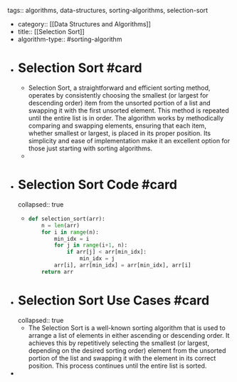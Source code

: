 tags:: algorithms, data-structures, sorting-algorithms, selection-sort

- category:: [[Data Structures and Algorithms]]
- title:: [[Selection Sort]]
- algorithm-type:: #sorting-algorithm
- # Selection Sort #card
	- Selection Sort, a straightforward and efficient sorting method, operates by consistently choosing the smallest (or largest for descending order) item from the unsorted portion of a list and swapping it with the first unsorted element. This method is repeated until the entire list is in order. The algorithm works by methodically comparing and swapping elements, ensuring that each item, whether smallest or largest, is placed in its proper position. Its simplicity and ease of implementation make it an excellent option for those just starting with sorting algorithms.
	-
- # Selection Sort Code #card
  collapsed:: true
	- ```python
	  def selection_sort(arr):
	      n = len(arr)
	      for i in range(n):
	          min_idx = i
	          for j in range(i+1, n):
	              if arr[j] < arr[min_idx]:
	                  min_idx = j
	          arr[i], arr[min_idx] = arr[min_idx], arr[i]
	      return arr
	  ```
- # Selection Sort Use Cases #card
  collapsed:: true
	- The Selection Sort is a well-known sorting algorithm that is used to arrange a list of elements in either ascending or descending order. It achieves this by repetitively selecting the smallest (or largest, depending on the desired sorting order) element from the unsorted portion of the list and swapping it with the element in its correct position. This process continues until the entire list is sorted.
-
